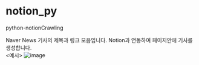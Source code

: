 # notion_py
python-notionCrawling

Naver News 기사의 제목과 링크 모음입니다.
Notion과 연동하여 페이지안에 기사를 생성합니다.<br/>
<예시>
![image](https://github.com/poriz/notion_py/assets/36216087/9570589e-e3a3-4124-8959-1e1808e0aa91)
